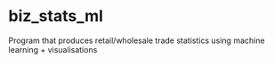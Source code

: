 # biz_stats_ml
Program that produces retail/wholesale trade statistics using machine learning + visualisations 
